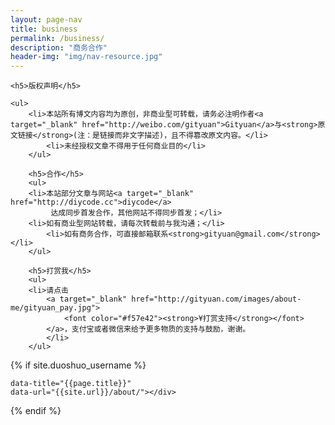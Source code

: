 ```yaml
---
layout: page-nav
title: business
permalink: /business/
description: "商务合作"
header-img: "img/nav-resource.jpg"
---
```


<!-- Chinese Version -->
<div class="zh post-container">

    <h5>版权声明</h5>

    <ul>
	    <li>本站所有博文内容均为原创，非商业型可转载，请务必注明作者<a target="_blank" href="http://weibo.com/gityuan">Gityuan</a>与<strong>原文链接</strong>(注：是链接而非文字描述)，且不得篡改原文内容。</li>
			<li>未经授权文章不得用于任何商业目的</li>
		</ul>
		
		<h5>合作</h5>
		<ul>
	    <li>本站部分文章与网站<a target="_blank" href="http://diycode.cc">diycode</a>
			 达成同步首发合作，其他网站不得同步首发；</li>
	    <li>如有商业型网站转载，请每次转载前与我沟通；</li>
			<li>如有商务合作，可直接邮箱联系<strong>gityuan@gmail.com</strong></li>
		</ul>
		
		<h5>打赏我</h5>
		<ul>
	    <li>请点击
			<a target="_blank" href="http://gityuan.com/images/about-me/gityuan_pay.jpg">
				<font color="#f57e42"><strong>¥打赏支持</strong></font>
			</a>，支付宝或者微信来给予更多物质的支持与鼓励，谢谢。
			</li>
		</ul>
		
		
		
</div>


{% if site.duoshuo_username %}
<!-- 多说评论框 start -->
<div class="comment">
    <div class="ds-thread"
    {% if site.duoshuo_username == "huxblog" %}
        data-thread-id="1187623191091085319"
    {% else %}
        data-thread-key="{{site.duoshuo_username}}/about"
    {% endif %}

    data-title="{{page.title}}"
    data-url="{{site.url}}/about/"></div>
</div>
<!-- 多说评论框 end -->

<!-- 多说公共JS代码 start (一个网页只需插入一次) -->
<script type="text/javascript">
    // dynamic User hacking by Hux
    var _user = '{{site.duoshuo_username}}';

    // duoshuo comment query.
    var duoshuoQuery = {short_name: _user };
    (function() {
        var ds = document.createElement('script');
        ds.type = 'text/javascript';ds.async = true;
        ds.src = (document.location.protocol == 'https:' ? 'https:' : 'http:') + '//static.duoshuo.com/embed.js';
        ds.charset = 'UTF-8';
        (document.getElementsByTagName('head')[0]
         || document.getElementsByTagName('body')[0]).appendChild(ds);
    })();
</script>
<!-- 多说公共JS代码 end -->
{% endif %}
